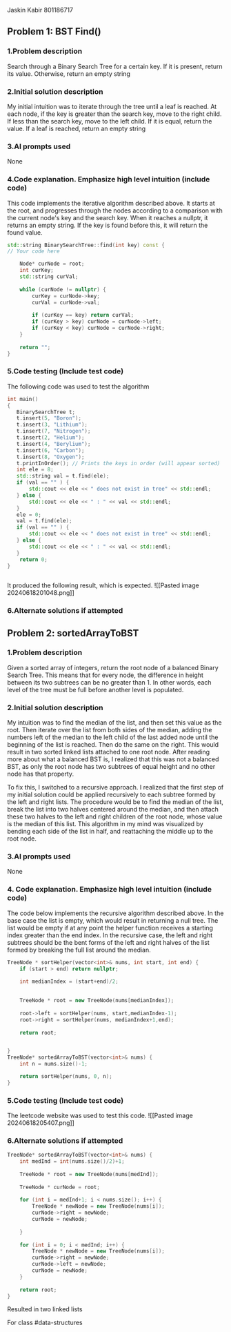 Jaskin Kabir 801186717
## Problem 1: BST Find()
### 1.Problem description
Search through a Binary Search Tree for a certain key. If it is present, return its value. Otherwise, return an empty string
### 2.Initial solution description
My initial intuition was to iterate through the tree until a leaf is reached. At each node, if the key is greater than the search key, move to the right child. If less than the search key, move to the left child. If it is equal, return the value. If a leaf is reached, return an empty string
### 3.AI prompts used
None
### 4.Code explanation. Emphasize high level intuition (include code)
This code implements the iterative algorithm described above. It starts at  the root, and progresses through the nodes according to a comparison with the current node's key and the search key. When it reaches a nullptr, it returns an empty string. If the key is found before this, it will return the found value.
```cpp
std::string BinarySearchTree::find(int key) const {
// Your code here

    Node* curNode = root;
    int curKey;
    std::string curVal;
    
    while (curNode != nullptr) {
        curKey = curNode->key;
        curVal = curNode->val;
        
        if (curKey == key) return curVal;
        if (curKey > key) curNode = curNode->left;
        if (curKey < key) curNode = curNode->right;
    }
    
    return "";
}
```


### 5.Code testing (Include test code)
The following code was used to test the algorithm
```cpp
int main()
{  
   BinarySearchTree t;
   t.insert(5, "Boron");
   t.insert(3, "Lithium");
   t.insert(7, "Nitrogen");
   t.insert(2, "Helium");
   t.insert(4, "Berylium");
   t.insert(6, "Carbon");
   t.insert(8, "Oxygen");
   t.printInOrder(); // Prints the keys in order (will appear sorted)
   int ele = 8;
   std::string val = t.find(ele);
   if (val == "" ) {
	   std::cout << ele << " does not exist in tree" << std::endl;
   } else {
	   std::cout << ele << " : " << val << std::endl;
   }
   ele = 0;
   val = t.find(ele);
   if (val == "" ) {
	   std::cout << ele << " does not exist in tree" << std::endl;
   } else {
	   std::cout << ele << " : " << val << std::endl;
   }
    return 0;
}
   

```
It produced the following result, which is expected.
![[Pasted image 20240618201048.png]]
### 6.Alternate solutions if attempted

## Problem 2: sortedArrayToBST
### 1.Problem description
Given a sorted array of integers, return the root node of a balanced Binary Search Tree. This means that for every node, the difference in height between its two subtrees can be no greater than 1. In other words, each level of the tree must be full before another level is populated.
### 2.Initial solution description
My intuition was to find the median of the list, and then set this value as the root. Then iterate over the list from both sides of the median, adding the numbers left of the median to the left child of the last added node until the beginning of the list is reached. Then do the same on the right. This would result in two sorted linked lists attached to one root node. After reading more about what a balanced BST is, I realized that this was not a balanced BST, as only the root node has two subtrees of equal height and no other node has that property.

To fix this, I switched to a recursive approach. I realized that the first step of my initial solution could be applied recursively to each subtree formed by the left and right lists. The procedure would be to find the median of the list, break the list into two halves centered around the median, and then attach these two halves to the left and right children of the root node, whose value is the median of this list. This algorithm in my mind was visualized by bending each side of the list in half, and reattaching the middle up to the root node. 
### 3.AI prompts used
None
### 4. Code explanation. Emphasize high level intuition (include code)
The code below implements the recursive algorithm described above. In the base case the list is empty, which would result in returning a null tree. The list would be empty if at any point the helper function receives a starting index greater than the end index. In the recursive case, the left and right subtrees should be the bent forms of the left and right halves of the list formed by breaking the full list around the median. 
```cpp
TreeNode * sortHelper(vector<int>& nums, int start, int end) {
    if (start > end) return nullptr;

    int medianIndex = (start+end)/2;
    
    
    TreeNode * root = new TreeNode(nums[medianIndex]);
    
    root->left = sortHelper(nums, start,medianIndex-1);
    root->right = sortHelper(nums, medianIndex+1,end);
    
    return root;


}
TreeNode* sortedArrayToBST(vector<int>& nums) {
    int n = nums.size()-1;

    return sortHelper(nums, 0, n);
}
```
### 5.Code testing (Include test code)
The leetcode website was used to test this code. 
![[Pasted image 20240618205407.png]]
### 6.Alternate solutions if attempted
```cpp
TreeNode* sortedArrayToBST(vector<int>& nums) {
    int medInd = int(nums.size()/2)+1;
    
    TreeNode * root = new TreeNode(nums[medInd]);
    
    TreeNode * curNode = root;
    
    for (int i = medInd+1; i < nums.size(); i++) {
        TreeNode * newNode = new TreeNode(nums[i]);
        curNode->right = newNode;
        curNode = newNode;
        
    }
    
    for (int i = 0; i < medInd; i++) {
        TreeNode * newNode = new TreeNode(nums[i]);
        curNode->right = newNode;
        curNode->left = newNode;
        curNode = newNode;
    }
    
    return root;
}
```
Resulted in two linked lists

For class #data-structures 